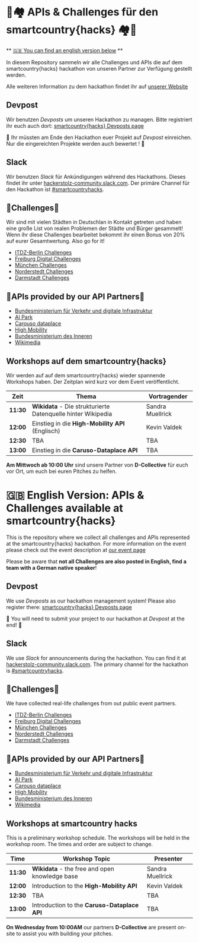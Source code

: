 # :robot:🏘 APIs & Challenges für den  smartcountry{hacks} 🏘:robot:  

** [🇬🇧 You can find an english version below](#-english-version-apis--challenges-available-at-smartcountryhacks) **

In diesem Repository sammeln wir alle Challenges und APIs die auf dem smartcountry{hacks} hackathon von unseren Partner zur Verfügung gestellt werden.

Alle weiteren Information zu dem hackathon findet ihr auf [unserer Website](https://www.smartcountry-hacks.de)

## Devpost

Wir benutzen *Devposts* um unseren Hackathon zu managen. Bitte registriert ihr euch auch dort: [smartcountry{hacks} Devposts page](https://smartcountry-hacks.devpost.com/)

:checkered_flag: Ihr müssten am Ende den Hackathon euer Projekt auf  *Devpost* einreichen. Nur die eingereichten Projekte werden auch bewertet ! :checkered_flag:

## Slack

Wir benutzen *Slack* für Ankündigungen während des Hackathons. Dieses findet ihr unter [hackerstolz-community.slack.com](https://hackerstolz-community.slack.com). Der primäre Channel für den Hackathon ist [#smartcountryhacks](https://hackerstolz-community.slack.com/app_redirect?channel=CE3C8Q9R9).

## :scroll:Challenges:scroll:
Wir sind mit vielen Städten in Deutschlan in Kontakt getreten und haben eine große List von realen Problemen der Städte und Bürger gesammelt! Wenn ihr diese Challenges bearbeitet bekommt ihr einen Bonus von 20% auf eurer Gesamtwertung. Also go for it!

* [ITDZ-Berlin Challenges](https://github.com/hackerstolz/smart-country-hacks-challenges/tree/master/cities/itdz-berlin)
* [Freiburg Digital Challenges](https://github.com/hackerstolz/smart-country-hacks-challenges/tree/master/cities/freiburg)
* [München Challenges](https://github.com/hackerstolz/smart-country-hacks-challenges/tree/master/cities/m%C3%BCnchen)
* [Norderstedt Challenges](https://github.com/hackerstolz/smart-country-hacks-challenges/tree/master/cities/norderstedt)
* [Darmstadt Challenges](https://github.com/hackerstolz/smart-country-hacks-challenges/tree/master/cities/darmstadt)

## 📡APIs provided by our API Partners📡

* [Bundesministerium für Verkehr und digitale Infrastruktur](https://github.com/hackerstolz/smart-country-hacks-challenges/tree/master/partners/verkehrsministerium)
* [AI Park](https://github.com/hackerstolz/smart-country-hacks-challenges/tree/master/partners/ai-park)
* [Carouso dataplace](https://github.com/hackerstolz/smart-country-hacks-challenges/tree/master/partners/caruso-dataplace)
* [High Mobility](https://github.com/hackerstolz/smart-country-hacks-challenges/tree/master/partners/high-mobility)
* [Bundesministerium des Inneren](https://github.com/hackerstolz/smart-country-hacks-challenges/tree/master/partners/innen-ministerium)
* [Wikimedia](https://github.com/hackerstolz/smart-country-hacks-challenges/tree/master/partners/wikimedia)

## Workshops auf dem smartcountry{hacks}

Wir werden auf auf dem smartcountry{hacks} wieder spannende Workshops haben. Der Zeitplan wird kurz vor dem Event veröffentlicht.

| Zeit     | Thema                   | Vortragender  |
| -------- | ------------------------| --------------|
| **11:30**    | **Wikidata** - Die strukturierte Datenquelle hinter Wikipedia | Sandra Muellrick  |
| **12:00**    | Einstieg in die **High-Mobility API** (Englisch) | Kevin Valdek           |
| **12:30**    | TBA                     | TBA           |
| **13:00**    | Einstieg in die **Caruso-Dataplace API** | TBA           |

**Am Mittwoch ab 10:00 Uhr** sind unsere Partner von **D-Collective** für euch vor Ort, um euch bei euren Pitches zu helfen.

# 🇬🇧 English Version: APIs & Challenges available at smartcountry{hacks}
This is the repository where we collect all challenges and APIs represented at the smartcountry{hacks} hackathon.
For more information on the event please check out the event description at [our event page](https://www.smartcountry-hacks.de)

Please be aware that **not all Challenges are also posted in English, find a team with a German native speaker**!

## Devpost

We use *Devposts* as our hackathon management system! Please also register there: [smartcountry{hacks} Devposts page](https://smartcountry-hacks.devpost.com/)

:checkered_flag: You will need to submit your project to our hackathon at *Devpost* at the end! :checkered_flag:

## Slack

We use *Slack* for announcements during the hackathon. You can find it at [hackerstolz-community.slack.com](https://hackerstolz-community.slack.com). The primary channel for the hackathon is [#smartcountryhacks](https://hackerstolz-community.slack.com/app_redirect?channel=CE3C8Q9R9).

## :scroll:Challenges:scroll:
We have collected real-life challenges from out public event partners. 

* [ITDZ-Berlin Challenges](https://github.com/hackerstolz/smart-country-hacks-challenges/tree/master/cities/itdz-berlin)
* [Freiburg Digital Challenges](https://github.com/hackerstolz/smart-country-hacks-challenges/tree/master/cities/freiburg)
* [München Challenges](https://github.com/hackerstolz/smart-country-hacks-challenges/tree/master/cities/m%C3%BCnchen)
* [Norderstedt Challenges](https://github.com/hackerstolz/smart-country-hacks-challenges/tree/master/cities/norderstedt)
* [Darmstadt Challenges](https://github.com/hackerstolz/smart-country-hacks-challenges/tree/master/cities/darmstadt)

## 📡APIs provided by our API Partners📡

* [Bundesministerium für Verkehr und digitale Infrastruktur](https://github.com/hackerstolz/smart-country-hacks-challenges/tree/master/partners/verkehrsministerium)
* [AI Park](https://github.com/hackerstolz/smart-country-hacks-challenges/tree/master/partners/ai-park)
* [Carouso dataplace](https://github.com/hackerstolz/smart-country-hacks-challenges/tree/master/partners/caruso-dataplace)
* [High Mobility](https://github.com/hackerstolz/smart-country-hacks-challenges/tree/master/partners/high-mobility)
* [Bundesministerium des Inneren](https://github.com/hackerstolz/smart-country-hacks-challenges/tree/master/partners/innen-ministerium)
* [Wikimedia](https://github.com/hackerstolz/smart-country-hacks-challenges/tree/master/partners/wikimedia)


## Workshops at smartcountry hacks

This is a preliminary workshop schedule. The workshops will be held in the workshop room. The times and order are subject to change.

| Time     | Workshop Topic          | Presenter     |
| -------- | ------------------------| --------------|
| **11:30**    | **Wikidata** - the free and open knowledge base | Sandra Muellrick |
| **12:00**    | Introduction to the **High-Mobility API** | Kevin Valdek           |
| **12:30**    | TBA                     | TBA           |
| **13:00**   | Introduction to the **Caruso-Dataplace API** | TBA           |

**On Wednesday from 10:00AM** our partners **D-Collective** are present on-site to assist you with building your pitches.
